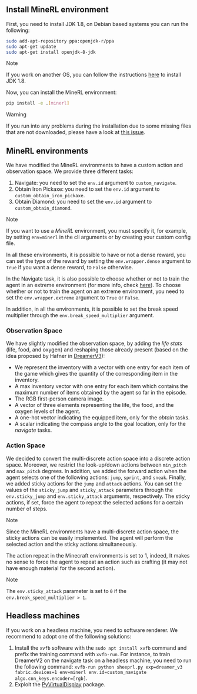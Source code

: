 ## Install MineRL environment
First, you need to install JDK 1.8, on Debian based systems you can run the following:

```bash
sudo add-apt-repository ppa:openjdk-r/ppa
sudo apt-get update
sudo apt-get install openjdk-8-jdk
```

> [!NOTE]
>
> If you work on another OS, you can follow the instructions [here](https://minerl.readthedocs.io/en/v0.4.4/tutorials/index.html) to install JDK 1.8.

Now, you can install the MineRL environment:

```bash
pip install -e .[minerl]
```

> [!WARNING]
>
> If you run into any problems during the installation due to some missing files that are not downloaded, please have a look at [this issue](https://github.com/MineDojo/MineDojo/issues/113).

## MineRL environments
We have modified the MineRL environments to have a custom action and observation space. We provide three different tasks:
1. Navigate: you need to set the `env.id` argument to `custom_navigate`.
2. Obtain Iron Pickaxe: you need to set the `env.id` argument to `custom_obtain_iron_pickaxe`.
3. Obtain Diamond: you need to set the `env.id` argument to `custom_obtain_diamond`.

> [!NOTE]
> If you want to use a *MineRL* environment, you must specify it, for example, by setting `env=minerl` in the cli arguments or by creating your custom config file.
>
> In all these environments, it is possible to have or not a dense reward, you can set the type of the reward by setting the `env.wrapper.dense` argument to `True` if you want a dense reward, to `False` otherwise.
>
> In the Navigate task, it is also possible to choose whether or not to train the agent in an extreme environment (for more info, check [here](https://minerl.readthedocs.io/en/v0.4.4/environments/index.html#minerlnavigateextreme-v0)). To choose whether or not to train the agent on an extreme environment, you need to set the `env.wrapper.extreme` argument to `True` or `False`.
>
> In addition, in all the environments, it is possible to set the break speed multiplier through the `env.break_speed_multiplier` argument.

### Observation Space
We have slightly modified the observation space, by adding the *life stats* (life, food, and oxygen) and reshaping those already present (based on the idea proposed by Hafner in [DreamerV3](https://arxiv.org/abs/2301.04104)):
- We represent the inventory with a vector with one entry for each item of the game which gives the quantity of the corresponding item in the inventory.
- A max inventory vector with one entry for each item which contains the maximum number of items obtained by the agent so far in the episode.
- The RGB first-person camera image.
- A vector of three elements representing the life, the food, and the oxygen levels of the agent.
- A one-hot vector indicating the equipped item, only for the *obtain* tasks.
- A scalar indicating the compass angle to the goal location, only for the *navigate* tasks.

### Action Space
We decided to convert the multi-discrete action space into a discrete action space. Moreover, we restrict the look-up/down actions between `min_pitch` and `max_pitch` degrees.
In addition, we added the forward action when the agent selects one of the following actions: `jump`, `sprint`, and `sneak`.
Finally, we added sticky actions for the `jump` and `attack` actions. You can set the values of the `sticky_jump` and `sticky_attack` parameters through the `env.sticky_jump` and `env.sticky_attack` arguments, respectively. The sticky actions, if set, force the agent to repeat the selected actions for a certain number of steps.

> [!NOTE]
>
> Since the MineRL environments have a multi-discrete action space, the sticky actions can be easily implemented. The agent will perform the selected action and the sticky actions simultaneously.
>
> The action repeat in the Minecraft environments is set to 1, indeed, It makes no sense to force the agent to repeat an action such as crafting (it may not have enough material for the second action).

> [!NOTE]
>
> The `env.sticky_attack` parameter is set to `0` if the `env.break_speed_multiplier > 1`.

## Headless machines

If you work on a headless machine, you need to software renderer. We recommend to adopt one of the following solutions:
1. Install the `xvfb` software with the `sudo apt install xvfb` command and prefix the training command with `xvfb-run`. For instance, to train DreamerV2 on the navigate task on a headless machine, you need to run the following command: `xvfb-run python sheeprl.py exp=dreamer_v3 fabric.devices=1 env=minerl env.id=custom_navigate algo.cnn_keys.encoder=[rgb]`.
2. Exploit the [PyVirtualDisplay](https://github.com/ponty/PyVirtualDisplay) package.